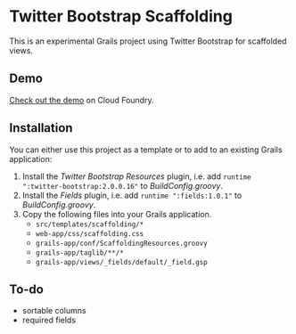 # Twitter Bootstrap Scaffolding

This is an experimental Grails project using Twitter Bootstrap for scaffolded views.

## Demo

[Check out the demo](http://grails-twitter-bootstrap.cloudfoundry.com) on Cloud Foundry.

## Installation

You can either use this project as a template or to add to an existing Grails application:

1. Install the _Twitter Bootstrap Resources_ plugin, i.e. add `runtime ":twitter-bootstrap:2.0.0.16"` to _BuildConfig.groovy_.
2. Install the _Fields_ plugin, i.e. add `runtime ":fields:1.0.1"` to _BuildConfig.groovy_.
3. Copy the following files into your Grails application.
   * `src/templates/scaffolding/*` 
   * `web-app/css/scaffolding.css`
   * `grails-app/conf/ScaffoldingResources.groovy`
   * `grails-app/taglib/**/*`
   * `grails-app/views/_fields/default/_field.gsp`

## To-do

* sortable columns
* required fields